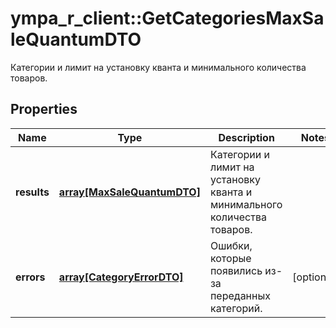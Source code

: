 # ympa_r_client::GetCategoriesMaxSaleQuantumDTO

Категории и лимит на установку кванта и минимального количества товаров.

## Properties
Name | Type | Description | Notes
------------ | ------------- | ------------- | -------------
**results** | [**array[MaxSaleQuantumDTO]**](MaxSaleQuantumDTO.md) | Категории и лимит на установку кванта и минимального количества товаров. | 
**errors** | [**array[CategoryErrorDTO]**](CategoryErrorDTO.md) | Ошибки, которые появились из-за переданных категорий. | [optional] 


